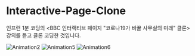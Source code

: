 # Interactive-Page-Clone 
 
인프런 1분 코딩의 
<BBC 인터랙티브 페이지 "코로나19가 바꿀 사무실의 미래" 클론>  
강의를 듣고 클론 코딩한 것입니다. 
 
![Animation2](https://user-images.githubusercontent.com/97423172/175376220-5ff4dae7-5619-4ceb-8dd1-ffe59350fd76.gif) 
![Animation5](https://user-images.githubusercontent.com/97423172/175376603-87493f59-c02b-4622-a643-8fa705bdde39.gif)
![Animation6](https://user-images.githubusercontent.com/97423172/175376684-40fe2585-bfa3-4fe9-97c8-9c4cb42d9362.gif)
